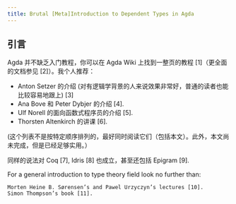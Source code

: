 ```yaml
---
title: Brutal [Meta]Introduction to Dependent Types in Agda
---
```


## 引言

Agda 并不缺乏入门教程，你可以在 Agda Wiki
上找到一整页的教程 [1]（更全面的文档参见 [2]）。我个人推荐：

- Anton Setzer 的介绍 (对有逻辑学背景的人来说效果非常好，普通的读者也能比较容易地跟上) [3]
- Ana Bove 和 Peter Dybjer 的介绍 [4].
- Ulf Norell 的面向函数式程序员的介绍 [5].
- Thorsten Altenkirch 的讲课 [6].
     
(这个列表不是按特定顺序排列的，最好同时阅读它们（包括本文）。此外，本文尚未完成，但是已经足够实用。）

同样的说法对 Coq [7], Idris [8] 也成立，甚至还包括 Epigram [9].

For a general introduction to type theory field look no further than:

    Morten Heine B. Sørensen’s and Pawel Urzyczyn’s lectures [10].
    Simon Thompson’s book [11].
